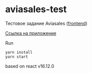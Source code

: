 # aviasales-test
Тестовое задание Aviasales ([frontend](https://github.com/KosyanMedia/test-tasks/tree/master/aviasales_frontend))

[Ссылка на приложение](https://iliaov.github.io/aviasales-test/public)

Run
```
yarn install
yarn start
```
based on react v16.12.0


